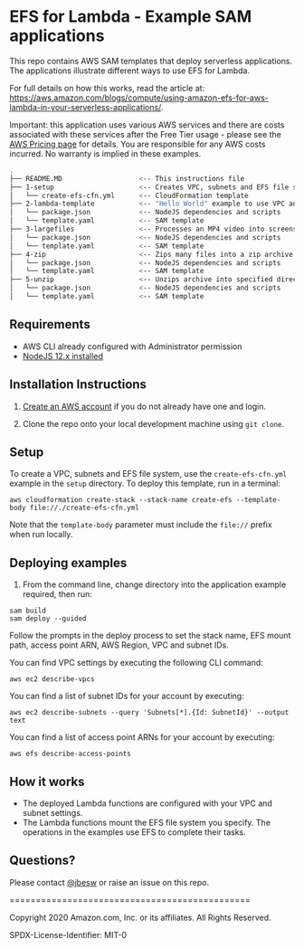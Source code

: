 # EFS for Lambda - Example SAM applications

This repo contains AWS SAM templates that deploy serverless applications. The applications illustrate different ways to use EFS for Lambda.

For full details on how this works, read the article at: https://aws.amazon.com/blogs/compute/using-amazon-efs-for-aws-lambda-in-your-serverless-applications/.

Important: this application uses various AWS services and there are costs associated with these services after the Free Tier usage - please see the [AWS Pricing page](https://aws.amazon.com/pricing/) for details. You are responsible for any AWS costs incurred. No warranty is implied in these examples.

```bash
.
├── README.MD                   <-- This instructions file
├── 1-setup                     <-- Creates VPC, subnets and EFS file system
│   └── create-efs-cfn.yml      <-- CloudFormation template
├── 2-lambda-template           <-- "Hello World" example to use VPC and EFS
│   └── package.json            <-- NodeJS dependencies and scripts
│   └── template.yaml           <-- SAM template
├── 3-largefiles                <-- Processes an MP4 video into screenshots
│   └── package.json            <-- NodeJS dependencies and scripts
│   └── template.yaml           <-- SAM template
├── 4-zip                       <-- Zips many files into a zip archive
│   └── package.json            <-- NodeJS dependencies and scripts
│   └── template.yaml           <-- SAM template
├── 5-unzip                     <-- Unzips archive into specified directory
│   └── package.json            <-- NodeJS dependencies and scripts
│   └── template.yaml           <-- SAM template
```

## Requirements

* AWS CLI already configured with Administrator permission
* [NodeJS 12.x installed](https://nodejs.org/en/download/)

## Installation Instructions

1. [Create an AWS account](https://portal.aws.amazon.com/gp/aws/developer/registration/index.html) if you do not already have one and login.

1. Clone the repo onto your local development machine using `git clone`.

## Setup

To create a VPC, subnets and EFS file system, use the `create-efs-cfn.yml` example in the `setup` directory. To deploy this template, run in a terminal:

```
aws cloudformation create-stack --stack-name create-efs --template-body file://./create-efs-cfn.yml
```
Note that the `template-body` parameter must include the `file://` prefix when run locally.

## Deploying examples

1. From the command line, change directory into the application example required, then run:
```
sam build
sam deploy --guided
```
Follow the prompts in the deploy process to set the stack name, EFS mount path, access point ARN, AWS Region, VPC and subnet IDs.

You can find VPC settings by executing the following CLI command:
```
aws ec2 describe-vpcs
```

You can find a list of subnet IDs for your account by executing:
```
aws ec2 describe-subnets --query 'Subnets[*].{Id: SubnetId}' --output text
```

You can find a list of access point ARNs for your account by executing:
```
aws efs describe-access-points
```

## How it works

* The deployed Lambda functions are configured with your VPC and subnet settings.
* The Lambda functions mount the EFS file system you specify. The operations in the examples use EFS to complete their tasks.

## Questions?

Please contact [@jbesw](https://twitter.com/jbesw) or raise an issue on this repo.

==============================================

Copyright 2020 Amazon.com, Inc. or its affiliates. All Rights Reserved.

SPDX-License-Identifier: MIT-0
